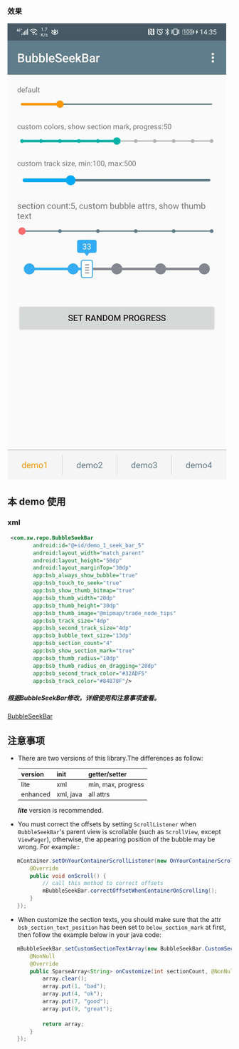 
### 效果
![修改效果图](https://github.com/lixiaopeng168/SeekBar/blob/master/screenshot/demo5.jpeg)


## 本 demo 使用  
###  xml
```xml
 <com.xw.repo.BubbleSeekBar
        android:id="@+id/demo_1_seek_bar_5"
        android:layout_width="match_parent"
        android:layout_height="50dp"
        android:layout_marginTop="30dp"
        app:bsb_always_show_bubble="true"
        app:bsb_touch_to_seek="true"
        app:bsb_show_thumb_bitmap="true"
        app:bsb_thumb_width="20dp"
        app:bsb_thumb_height="30dp"
        app:bsb_thumb_image="@mipmap/trade_node_tips"
        app:bsb_track_size="4dp"
        app:bsb_second_track_size="4dp"
        app:bsb_bubble_text_size="13dp"
        app:bsb_section_count="4"
        app:bsb_show_section_mark="true"
        app:bsb_thumb_radius="10dp"
        app:bsb_thumb_radius_on_dragging="20dp"
        app:bsb_second_track_color="#32ADF5"
        app:bsb_track_color="#84878F"/>
```

##### 根据BubbleSeekBar修改，详细使用和注意事项查看。
[BubbleSeekBar](https://github.com/woxingxiao/BubbleSeekBar/blob/master/README_zh.md)


## 注意事项  
- There are two versions of this library.The differences as follow:  

  version | init | getter/setter
  -------- | ---|---
  lite|xml|min, max, progress
  enhanced|xml, java|all attrs

  **_lite_** version is recommended.
- You must correct the offsets by setting `ScrollListener` when `BubbleSeekBar`'s parent view is scrollable
(such as `ScrollView`, except `ViewPager`), otherwise, the appearing position of the bubble may be wrong. For example::
```java
   mContainer.setOnYourContainerScrollListener(new OnYourContainerScrollListener() {
       @Override
       public void onScroll() {
           // call this method to correct offsets
           mBubbleSeekBar.correctOffsetWhenContainerOnScrolling();
       }
   });
```
- When customize the section texts, you should make sure that the attr `bsb_section_text_position`
has been set to `below_section_mark` at first, then follow the example below in your java code:
```java
   mBubbleSeekBar.setCustomSectionTextArray(new BubbleSeekBar.CustomSectionTextArray() {
       @NonNull
       @Override
       public SparseArray<String> onCustomize(int sectionCount, @NonNull SparseArray<String> array) {
           array.clear();
           array.put(1, "bad");
           array.put(4, "ok");
           array.put(7, "good");
           array.put(9, "great");

           return array;
       }
   });
```

